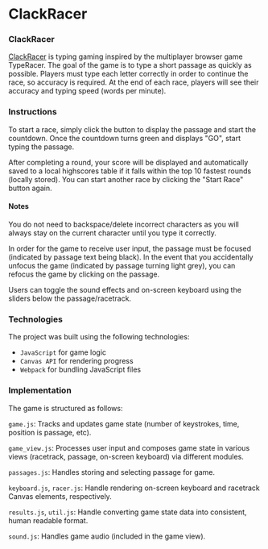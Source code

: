# ClackRacer

### ClackRacer

[ClackRacer](http://terencechiu.me/clack-racer/) is typing gaming inspired by the multiplayer browser game TypeRacer. The goal of the game is to type a short passage as quickly as possible. Players must type each letter correctly in order to continue the race, so accuracy is required. At the end of each race, players will see their accuracy and typing speed (words per minute).

### Instructions
To start a race, simply click the button to display the passage and start the countdown. Once the countdown turns green and displays "GO", start typing the passage. 

After completing a round, your score will be displayed and automatically saved to a local highscores table if it falls within the top 10 fastest rounds (locally stored). You can start another race by clicking the "Start Race" button again.

#### Notes
You do not need to backspace/delete incorrect characters as you will always stay on the current character until you type it correctly.

In order for the game to receive user input, the passage must be focused (indicated by passage text being black). In the event that you accidentally unfocus the game (indicated by passage turning light grey), you can refocus the game by clicking on the passage.

Users can toggle the sound effects and on-screen keyboard using the sliders below the passage/racetrack.

### Technologies

The project was built using the following technologies:
- `JavaScript` for game logic
- `Canvas API` for rendering progress
- `Webpack` for bundling JavaScript files

### Implementation 

The game is structured as follows:

`game.js`: Tracks and updates game state (number of keystrokes, time, position is passage, etc).

`game_view.js`: Processes user input and composes game state in various views (racetrack, passage, on-screen keyboard) via different modules.

`passages.js`: Handles storing and selecting passage for game.

`keyboard.js`, `racer.js`: Handle rendering on-screen keyboard and racetrack Canvas elements, respectively.

`results.js`, `util.js`: Handle converting game state data into consistent, human readable format.

`sound.js`: Handles game audio (included in the game view).
